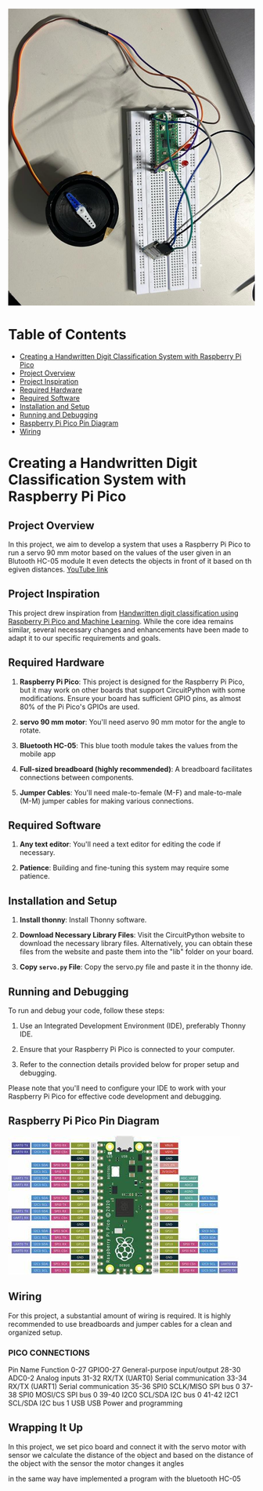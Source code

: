 ![PROJECT](projectt.jpg)
# Table of Contents

  -   [Creating a Handwritten Digit Classification System with Raspberry Pi Pico](#creating-a-handwritten-digit-classification-system-with-raspberry-pi-pico)
  - [Project Overview](#project-overview)
  - [Project Inspiration](#project-inspiration)
  - [Required Hardware](#required-hardware)
  - [Required Software](#required-software)
  - [Installation and Setup](#installation-and-setup)
  - [Running and Debugging](#running-and-debugging)
  - [Raspberry Pi Pico Pin Diagram](#Raspberry-Pi-Pico-Pin-Diagram)
  - [Wiring](#wiring)

# Creating a Handwritten Digit Classification System with Raspberry Pi Pico

## Project Overview

In this project, we aim to develop a system that uses a Raspberry Pi Pico to run a servo 90 mm motor based on the values of the user given in an Blutooth HC-05 module It even detects the objects in front of it based on th egiven distances. [YouTube link](https://youtube.com/shorts/A1B2NVO9zRE?si=7lx_FeOTXM0ylfeC)

## Project Inspiration

This project drew inspiration from [Handwritten digit classification using Raspberry Pi Pico and Machine Learning](https://ashishware.com/2022/09/03/pipico_digit_classification/). While the core idea remains similar, several necessary changes and enhancements have been made to adapt it to our specific requirements and goals.

## Required Hardware

1. **Raspberry Pi Pico**: This project is designed for the Raspberry Pi Pico, but it may work on other boards that support CircuitPython with some modifications. Ensure your board has sufficient GPIO pins, as almost 80% of the Pi Pico's GPIOs are used.

2. **servo 90 mm motor**: You'll need aservo 90 mm motor for the angle to rotate.

3. **Bluetooth HC-05**: This blue tooth module takes the values from the mobile app 

4. **Full-sized breadboard (highly recommended)**: A breadboard facilitates connections between components.

5. **Jumper Cables**: You'll need male-to-female (M-F) and male-to-male (M-M) jumper cables for making various connections.

## Required Software

1. **Any text editor**: You'll need a text editor for editing the code if necessary.

3. **Patience**: Building and fine-tuning this system may require some patience.

## Installation and Setup

1. **Install thonny**: Install Thonny software.

2. **Download Necessary Library Files**: Visit the CircuitPython website to download the necessary library files. Alternatively, you can obtain these files from the website and paste them into the "lib" folder on your board.

4. **Copy `servo.py` File**: Copy the servo.py file and paste it in the thonny ide.



## Running and Debugging

To run and debug your code, follow these steps:

1. Use an Integrated Development Environment (IDE), preferably Thonny IDE.

2. Ensure that your Raspberry Pi Pico is connected to your computer.

3. Refer to the connection details provided below for proper setup and debugging.

Please note that you'll need to configure your IDE to work with your Raspberry Pi Pico for effective code development and debugging.



## Raspberry Pi Pico Pin Diagram

![Raspberry Pi Pico Pin Diagram](OIP.jpeg)

## Wiring

For this project, a substantial amount of wiring is required. It is highly recommended to use breadboards and jumper cables for a clean and organized setup.


### PICO CONNECTIONS

Pin	Name	Function
0-27	GPIO0-27	General-purpose input/output
28-30	ADC0-2	Analog inputs
31-32	RX/TX (UART0)	Serial communication
33-34	RX/TX (UART1)	Serial communication
35-36	SPI0 SCLK/MISO	SPI bus 0
37-38	SPI0 MOSI/CS	SPI bus 0
39-40	I2C0 SCL/SDA	I2C bus 0
41-42	I2C1 SCL/SDA	I2C bus 1
USB	USB	Power and programming

## Wrapping It Up

In this project, we set pico board and connect it with the servo motor with sensor we calculate the distance of the object and based on the distance of the object with the sensor the motor changes it angles

in the same way have implemented a program with the bluetooth HC-05 

